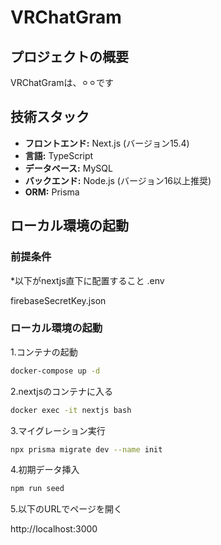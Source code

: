 # VRChatGram

## プロジェクトの概要

VRChatGramは、⚪︎⚪︎です

## 技術スタック

* **フロントエンド:** Next.js (バージョン15.4)
* **言語:** TypeScript
* **データベース:** MySQL
* **バックエンド:** Node.js (バージョン16以上推奨)
* **ORM:** Prisma

## ローカル環境の起動

### 前提条件
*以下がnextjs直下に配置すること
.env

firebaseSecretKey.json

### ローカル環境の起動

1.コンテナの起動

```bash
docker-compose up -d
```

2.nextjsのコンテナに入る

```bash
docker exec -it nextjs bash
```

3.マイグレーション実行

```bash
npx prisma migrate dev --name init
```

4.初期データ挿入

```bash
npm run seed 
```

5.以下のURLでページを開く

http://localhost:3000







